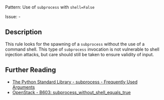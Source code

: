 Pattern: Use of `subprocess` with `shell=False`

Issue: -

## Description

This rule looks for the spawning of a `subprocess` without the use of a command shell. This type of
`subprocess` invocation is not vulnerable to shell injection attacks, but care should still be taken to ensure validity of input.

## Further Reading

* [The Python Standard Library - subprocess - Frequently Used Arguments](https://docs.python.org/2/library/subprocess.html#frequently-used-arguments)
* [OpenStack - B603: subprocess_without_shell_equals_true](https://docs.openstack.org/developer/bandit/plugins/subprocess_without_shell_equals_true.html)
